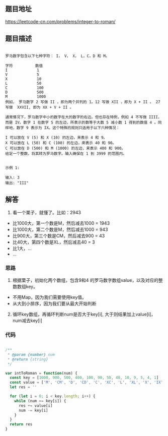 ## 题目地址

https://leetcode-cn.com/problems/integer-to-roman/

## 题目描述

```

罗马数字包含以下七种字符： I， V， X， L，C，D 和 M。

字符          数值
I             1
V             5
X             10
L             50
C             100
D             500
M             1000
例如， 罗马数字 2 写做 II ，即为两个并列的 1。12 写做 XII ，即为 X + II 。 27 写做  XXVII, 即为 XX + V + II 。

通常情况下，罗马数字中小的数字在大的数字的右边。但也存在特例，例如 4 不写做 IIII，而是 IV。数字 1 在数字 5 的左边，所表示的数等于大数 5 减小数 1 得到的数值 4 。同样地，数字 9 表示为 IX。这个特殊的规则只适用于以下六种情况：

I 可以放在 V (5) 和 X (10) 的左边，来表示 4 和 9。
X 可以放在 L (50) 和 C (100) 的左边，来表示 40 和 90。 
C 可以放在 D (500) 和 M (1000) 的左边，来表示 400 和 900。
给定一个整数，将其转为罗马数字。输入确保在 1 到 3999 的范围内。


示例 1:

输入: 3
输出: "III"

```

## 解答

1. 看一个栗子，就懂了。比如：2943

-   比1000大，第一个数是M，然后减去1000 = 1943
-   比1000大，第二个数是M，然后减去1000 = 943
-   比900大，第三个数是CM，然后减去900 = 43
-   比40大，第四个数是XL，然后减去40 = 3
-   比1大，...
-   ...

### 思路

1. 根据栗子，初始化两个数组，包含9和4 的罗马数字数组value，以及对应的整数数组key。

-   不用Map，因为我们需要使用key值。
-   从大到小排序，因为我们要从最大开始判断

2. 循环key数组，再循环判断num是否大于key[i], 大于则结果加上value[i]，num减去key[i]

### 代码

```js

/**
 * @param {number} num
 * @return {string}
 */

var intToRoman = function(num) {
  const key = [1000, 900, 500, 400, 100, 90, 50, 40, 10, 9, 5, 4, 1]
  const value = ['M', 'CM', 'D', 'CD', 'C', 'XC', 'L', 'XL', 'X', 'IX', 'V', 'IV', 'I']
  let res = ''

  for (let i = 0; i < key.length; i++) {
    while (num >= key[i]) {
      res += value[i]
      num -= key[i]
    }
  }
  return res
}

```
